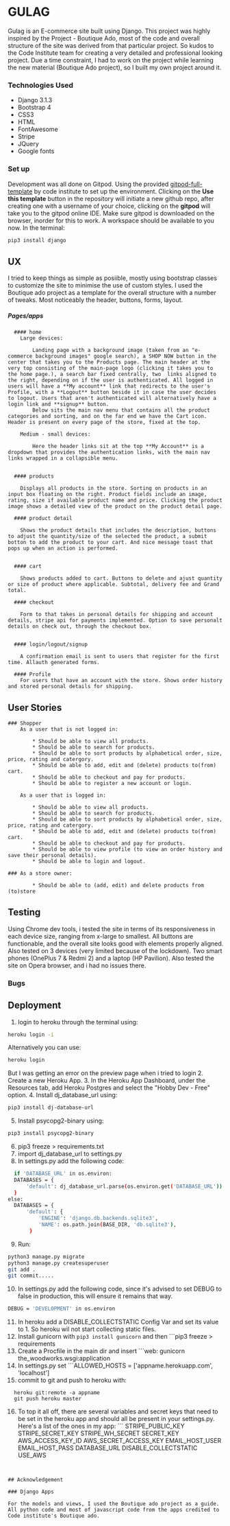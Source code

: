 # GULAG

Gulag is an E-commerce site built using Django. This project was highly inspired by the Project - Boutique Ado, most of the code and overall structure of the site was derived from that particular project. So kudos to the Code Institute team for creating a very detailed and professional looking project. 
Due a time constraint, I had to work on the project while learning the new material (Boutique Ado project), so I built my own project around it.

### Technologies Used

* Django 3.1.3
* Bootstrap 4
* CSS3
* HTML
* FontAwesome
* Stripe
* JQuery
* Google fonts

### Set up

Development was all done on Gitpod. Using the provided [gitpod-full-template](https://github.com/Code-Institute-Org/gitpod-full-template) by code institute to set up the environment. Clicking on the **Use this template** button in the repository will initiate a new github repo, after creating one with a username of your choice, clicking on the **gitpod** will take you to the gitpod online IDE. Make sure gitpod is downloaded on the browser, inorder for this to work. A workspace should be available to you now.
In the terminal:
```bash
pip3 install django
```

## UX

I tried to keep things as simple as posiible, mostly using bootstrap classes to customize the site to minimise the use of custom styles. I used the Boutique ado project as a template for the overall structure with a number of tweaks. Most noticeably the header, buttons, forms, layout. 
  ##### Pages/apps

      #### home
      	Large devices:

	      	Landing page with a background image (taken from an "e-commerce background images" google search), a SHOP NOW button in the center that takes you to the Products page. The main header at the very top consisting of the main-page logo (clicking it takes you to the home page.), a search bar fixed centrally, two  links aligned to the right, depending on if the user is authenticated. All logged in users will have a **My account** link that redirects to the user's Profile, with a **Logout** button beside it in case the user decides to logout. Users that aren't authenticated will alternatively have a login link and **signup** button. 
	      	Below sits the main nav menu that contains all the product categories and sorting, and on the far end we have the Cart icon. Header is present on every page of the store, fixed at the top.

	    Medium - small devices:

	    	Here the header links sit at the top **My Account** is a dropdown that provides the authentication links, with the main nav links wrapped in a collapsible menu.


      #### products

      	Displays all products in the store. Sorting on products in an input box floating on the right. Product fields include an image, rating, size if available product name and price. Clicking the product image shows a detailed view of the product on the product detail page. 

      #### product detail

      	Shows the product details that includes the description, buttons to adjust the quantity/size of the selected the product, a submit botton to add the product to your cart. And nice message toast that pops up when an action is performed.


      #### cart

      	Shows products added to cart. Buttons to delete and ajust quantity or size of product where applicable. Subtotal, delivery fee and Grand total.

      #### checkout

      	Form to that takes in personal details for shipping and account details, stripe api for payments implemented. Option to save personalt details on check out, through the checkout box.


      #### login/logout/signup

      	A confirmation email is sent to users that register for the first time. Allauth generated forms.

      #### Profile
      	For users that have an account with the store. Shows order history and stored personal details for shipping.
     
## User Stories

	### Shopper
		As a user that is not logged in:

			* Should be able to view all products.
			* Should be able to search for products.
			* Should be able to sort products by alphabetical order, size, price, rating and catergory.
			* Should be able to add, edit and (delete) products to(from) cart.
			* Should be able to checkout and pay for products.
			* Should be able to register a new account or login.

		As a user that is logged in:

			* Should be able to view all products.
			* Should be able to search for products.
			* Should be able to sort products by alphabetical order, size, price, rating and catergory.
			* Should be able to add, edit and (delete) products to(from) cart.
			* Should be able to checkout and pay for products.
			* Should be able to view profile (to view an order history and save their personal details).
			* Should be able to login and logout.

	### As a store owner:

			* Should be able to (add, edit) and delete products from (to)store
      
## Testing
  Using Chrome dev tools, i tested the site in terms of its responsiveness in each device size, ranging from x-large to smallest. All buttons are functionable, and the overall site looks good with elements properly aligned. Also tested on 3 devices (very limited because of the lockdown). Two smart phones (OnePlus 7 & Redmi 2) and a laptop (HP Pavilion). Also tested the site on Opera browser, and i had no issues there.
  
  ### Bugs
    
  
 ## Deployment
 
 1. login to heroku through the terminal using:
  ```bash
heroku login -i
```
  Alternatively you can use:
  ```bash
heroku login
```
  But I was getting an error on the preview page when i tried to login
  2. Create a new Heroku App.
  3. In the Heroku App Dashboard, under the Resources tab, add Heroku Postgres and select the "Hobby Dev - Free" option.
  4. Install dj_database_url using:
  ```bash
pip3 install dj-database-url
``` 
  5. Install psycopg2-binary using:
  ```bash
pip3 install psycopg2-binary
```
  6. pip3 freeze > requirements.txt
  7. import dj_database_url to settings.py
  8. In settings.py add the following code:
  ```bash
    if 'DATABASE_URL' in os.environ:
    DATABASES = {
        'default': dj_database_url.parse(os.environ.get('DATABASE_URL'))
    }
  else:
    DATABASES = {
        'default': {
            'ENGINE': 'django.db.backends.sqlite3',
            'NAME': os.path.join(BASE_DIR, 'db.sqlite3'),
         }
  ```
  9. Run:
 ```bash
python3 manage.py migrate
python3 manage.py createsuperuser
git add . 
git commit.....
```
  10. In settings.py add the following code, since it's advised to set DEBUG to false in production, this will ensure it remains that way.
   ```bash
  DEBUG = 'DEVELOPMENT' in os.environ
  ```
  11. In heroku add a DISABLE_COLLECTSTATIC Config Var and set its value to 1. So heroku wil not start collecting static files.
  12. Install gunicorn with ```pip3 install gunicorn``` and then ```pip3 freeze > requirements
  13. Create a Procfile in the main dir and insert ```web: gunicorn the_woodworks.wsgi:application 
  14. In settings.py set ```ALLOWED_HOSTS = ['appname.herokuapp.com', 'localhost']
  15. commit to git and push to heroku with:
  ```
    heroku git:remote -a appname
    git push heroku master
  ```
  16. To top it all off, there are several variables and secret keys that need to be set in the heroku app and should all be present in your settings.py. Here's a list of the       ones in my app:
    ```
    STRIPE_PUBLIC_KEY
    STRIPE_SECRET_KEY
    STRIPE_WH_SECRET
    SECRET_KEY
    AWS_ACCESS_KEY_ID
    AWS_SECRET_ACCESS_KEY
    EMAIL_HOST_USER
    EMAIL_HOST_PASS
    DATABASE_URL
    DISABLE_COLLECTSTATIC
    USE_AWS
   ```


## Acknowledgement

### Django Apps

  For the models and views, I used the Boutique ado project as a guide. All python code and most of javascript code from the apps credited to Code institute's Boutique ado.
